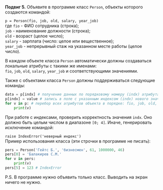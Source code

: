 **Подвиг 5.** Объявите в программе класс `Person`, объекты которого создаются командой:

`p = Person(fio, job, old, salary, year_job)` \
где `fio` - ФИО сотрудника (строка); \
`job` - наименование должности (строка); \
`old` - возраст (целое число); \
`salary` - зарплата (число: целое или вещественное); \
`year_job` - непрерывный стаж на указанном месте работы (целое число).

В каждом объекте класса `Person` автоматически должны создаваться локальные атрибуты с такими же именами: \
`fio`, `job`, `old`, `salary`, `year_job` и соответствующими значениями.

Также с объектами класса `Person` должны поддерживаться следующие команды:

```python
data = p[indx] # получение данных по порядковому номеру (indx) атрибута (порядок: fio, job, old, salary, year_job и начинается с нуля)
p[indx] = value # запись в поле с указанным индексом (indx) нового значения value
for v in p: # перебор всех атрибутов объекта в порядке: fio, job, old, salary, year_job
    print(v)
```

При работе с индексами, проверить корректность значения `indx`.
Оно должно быть целым числом в диапазоне `[0; 4]`. Иначе, генерировать исключение командой:

`raise IndexError('неверный индекс')` \
Пример использования класса (эти строчки в программе не писать):

```python
pers = Person('Гейтс Б.', 'бизнесмен', 61, 1000000, 46)
pers[0] = 'Балакирев С.М.'
for v in pers:
    print(v)
pers[5] = 123 # IndexError
```

P.S. В программе нужно объявить только класс. Выводить на экран ничего не нужно.